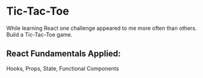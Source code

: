 # Tic-Tac-Toe

While learning React one challenge appeared to me more often than others. Build a Tic-Tac-Toe game.

## React Fundamentals Applied:

Hooks, Props, State, Functional Components
